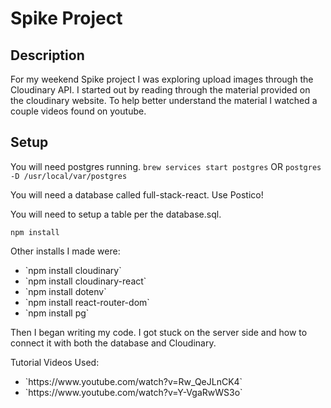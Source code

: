 # Spike Project

## Description

For my weekend Spike project I was exploring upload images through the Cloudinary API. I started out by reading through the material provided on the cloudinary website. To help better understand the material I watched a couple videos found on youtube.

## Setup

You will need postgres running.
`brew services start postgres`
OR
`postgres -D /usr/local/var/postgres`

You will need a database called full-stack-react.
Use Postico!

You will need to setup a table per the database.sql.

`npm install`

Other installs I made were:

<ul>
<li>`npm install cloudinary`</li>
<li>`npm install cloudinary-react`</li>
<li>`npm install dotenv`</li>
<li>`npm install react-router-dom`</li>
<li>`npm install pg`</li>
</ul>
Then I began writing my code. I got stuck on the server side and how to connect it with both the database and Cloudinary.

Tutorial Videos Used:

<ul>
<li>`https://www.youtube.com/watch?v=Rw_QeJLnCK4`</li>
<li>`https://www.youtube.com/watch?v=Y-VgaRwWS3o`</li>
</ul>
